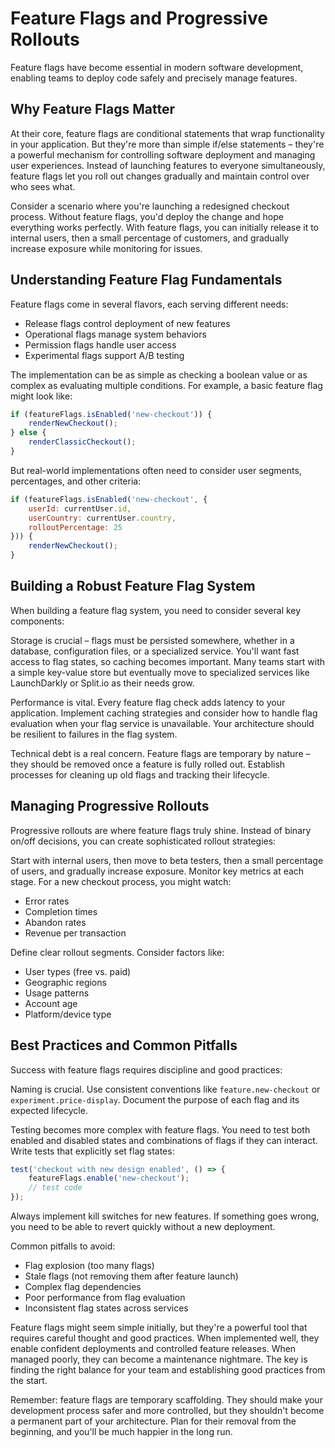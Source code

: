 # Feature Flags and Progressive Rollouts

Feature flags have become essential in modern software development, enabling teams to deploy code safely and precisely manage features.

## Why Feature Flags Matter

At their core, feature flags are conditional statements that wrap functionality in your application. But they're more than simple if/else statements – they're a powerful mechanism for controlling software deployment and managing user experiences. Instead of launching features to everyone simultaneously, feature flags let you roll out changes gradually and maintain control over who sees what.

Consider a scenario where you're launching a redesigned checkout process. Without feature flags, you'd deploy the change and hope everything works perfectly. With feature flags, you can initially release it to internal users, then a small percentage of customers, and gradually increase exposure while monitoring for issues.

## Understanding Feature Flag Fundamentals

Feature flags come in several flavors, each serving different needs:

- Release flags control deployment of new features
- Operational flags manage system behaviors
- Permission flags handle user access
- Experimental flags support A/B testing

The implementation can be as simple as checking a boolean value or as complex as evaluating multiple conditions. For example, a basic feature flag might look like:

```javascript
if (featureFlags.isEnabled('new-checkout')) {
    renderNewCheckout();
} else {
    renderClassicCheckout();
}
```

But real-world implementations often need to consider user segments, percentages, and other criteria:

```javascript
if (featureFlags.isEnabled('new-checkout', {
    userId: currentUser.id,
    userCountry: currentUser.country,
    rolloutPercentage: 25
})) {
    renderNewCheckout();
}
```

## Building a Robust Feature Flag System

When building a feature flag system, you need to consider several key components:

Storage is crucial – flags must be persisted somewhere, whether in a database, configuration files, or a specialized service. You'll want fast access to flag states, so caching becomes important. Many teams start with a simple key-value store but eventually move to specialized services like LaunchDarkly or Split.io as their needs grow.

Performance is vital. Every feature flag check adds latency to your application. Implement caching strategies and consider how to handle flag evaluation when your flag service is unavailable. Your architecture should be resilient to failures in the flag system.

Technical debt is a real concern. Feature flags are temporary by nature – they should be removed once a feature is fully rolled out. Establish processes for cleaning up old flags and tracking their lifecycle.

## Managing Progressive Rollouts

Progressive rollouts are where feature flags truly shine. Instead of binary on/off decisions, you can create sophisticated rollout strategies:

Start with internal users, then move to beta testers, then a small percentage of users, and gradually increase exposure. Monitor key metrics at each stage. For a new checkout process, you might watch:

- Error rates
- Completion times
- Abandon rates
- Revenue per transaction

Define clear rollout segments. Consider factors like:

- User types (free vs. paid)
- Geographic regions
- Usage patterns
- Account age
- Platform/device type

## Best Practices and Common Pitfalls

Success with feature flags requires discipline and good practices:

Naming is crucial. Use consistent conventions like `feature.new-checkout` or `experiment.price-display`. Document the purpose of each flag and its expected lifecycle.

Testing becomes more complex with feature flags. You need to test both enabled and disabled states and combinations of flags if they can interact. Write tests that explicitly set flag states:

```javascript
test('checkout with new design enabled', () => {
    featureFlags.enable('new-checkout');
    // test code
});
```

Always implement kill switches for new features. If something goes wrong, you need to be able to revert quickly without a new deployment.

Common pitfalls to avoid:

- Flag explosion (too many flags)
- Stale flags (not removing them after feature launch)
- Complex flag dependencies
- Poor performance from flag evaluation
- Inconsistent flag states across services

Feature flags might seem simple initially, but they're a powerful tool that requires careful thought and good practices. When implemented well, they enable confident deployments and controlled feature releases. When managed poorly, they can become a maintenance nightmare. The key is finding the right balance for your team and establishing good practices from the start.

Remember: feature flags are temporary scaffolding. They should make your development process safer and more controlled, but they shouldn't become a permanent part of your architecture. Plan for their removal from the beginning, and you'll be much happier in the long run.
